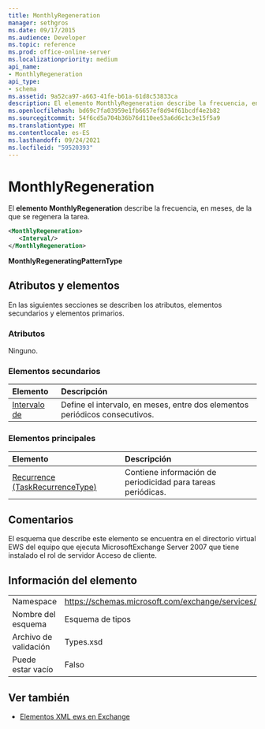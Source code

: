```yaml
---
title: MonthlyRegeneration
manager: sethgros
ms.date: 09/17/2015
ms.audience: Developer
ms.topic: reference
ms.prod: office-online-server
ms.localizationpriority: medium
api_name:
- MonthlyRegeneration
api_type:
- schema
ms.assetid: 9a52ca97-a663-41fe-b61a-61d8c53833ca
description: El elemento MonthlyRegeneration describe la frecuencia, en meses, de la que se regenera la tarea.
ms.openlocfilehash: bd69c7fa03959e1fb6657ef8d94f61bcdf4e2b82
ms.sourcegitcommit: 54f6cd5a704b36b76d110ee53a6d6c1c3e15f5a9
ms.translationtype: MT
ms.contentlocale: es-ES
ms.lasthandoff: 09/24/2021
ms.locfileid: "59520393"
---
```

# <a name="monthlyregeneration"></a>MonthlyRegeneration

El **elemento MonthlyRegeneration** describe la frecuencia, en meses, de la que se regenera la tarea. 
  
```xml
<MonthlyRegeneration>
   <Interval/>
</MonthlyRegeneration>
```

 **MonthlyRegeneratingPatternType**
## <a name="attributes-and-elements"></a>Atributos y elementos

En las siguientes secciones se describen los atributos, elementos secundarios y elementos primarios.
  
### <a name="attributes"></a>Atributos

Ninguno.
  
### <a name="child-elements"></a>Elementos secundarios

|**Elemento**|**Descripción**|
|:-----|:-----|
|[Intervalo de](interval.md) <br/> |Define el intervalo, en meses, entre dos elementos periódicos consecutivos.  <br/> |
   
### <a name="parent-elements"></a>Elementos principales

|**Elemento**|**Descripción**|
|:-----|:-----|
|[Recurrence (TaskRecurrenceType)](recurrence-taskrecurrencetype.md) <br/> |Contiene información de periodicidad para tareas periódicas.  <br/> |
   
## <a name="remarks"></a>Comentarios

El esquema que describe este elemento se encuentra en el directorio virtual EWS del equipo que ejecuta MicrosoftExchange Server 2007 que tiene instalado el rol de servidor Acceso de cliente.
  
## <a name="element-information"></a>Información del elemento

|||
|:-----|:-----|
|Namespace  <br/> |https://schemas.microsoft.com/exchange/services/2006/types  <br/> |
|Nombre del esquema  <br/> |Esquema de tipos  <br/> |
|Archivo de validación  <br/> |Types.xsd  <br/> |
|Puede estar vacío  <br/> |Falso  <br/> |
   
## <a name="see-also"></a>Ver también



- [Elementos XML ews en Exchange](ews-xml-elements-in-exchange.md)

